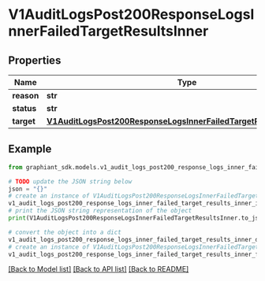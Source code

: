 # V1AuditLogsPost200ResponseLogsInnerFailedTargetResultsInner


## Properties

Name | Type | Description | Notes
------------ | ------------- | ------------- | -------------
**reason** | **str** |  | [optional] 
**status** | **str** |  | [optional] 
**target** | [**V1AuditLogsPost200ResponseLogsInnerFailedTargetResultsInnerTarget**](V1AuditLogsPost200ResponseLogsInnerFailedTargetResultsInnerTarget.md) |  | [optional] 

## Example

```python
from graphiant_sdk.models.v1_audit_logs_post200_response_logs_inner_failed_target_results_inner import V1AuditLogsPost200ResponseLogsInnerFailedTargetResultsInner

# TODO update the JSON string below
json = "{}"
# create an instance of V1AuditLogsPost200ResponseLogsInnerFailedTargetResultsInner from a JSON string
v1_audit_logs_post200_response_logs_inner_failed_target_results_inner_instance = V1AuditLogsPost200ResponseLogsInnerFailedTargetResultsInner.from_json(json)
# print the JSON string representation of the object
print(V1AuditLogsPost200ResponseLogsInnerFailedTargetResultsInner.to_json())

# convert the object into a dict
v1_audit_logs_post200_response_logs_inner_failed_target_results_inner_dict = v1_audit_logs_post200_response_logs_inner_failed_target_results_inner_instance.to_dict()
# create an instance of V1AuditLogsPost200ResponseLogsInnerFailedTargetResultsInner from a dict
v1_audit_logs_post200_response_logs_inner_failed_target_results_inner_from_dict = V1AuditLogsPost200ResponseLogsInnerFailedTargetResultsInner.from_dict(v1_audit_logs_post200_response_logs_inner_failed_target_results_inner_dict)
```
[[Back to Model list]](../README.md#documentation-for-models) [[Back to API list]](../README.md#documentation-for-api-endpoints) [[Back to README]](../README.md)


